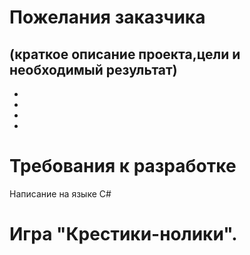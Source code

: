 # Пожелания заказчика
(краткое описание проекта,цели и необходимый результат)
- 
- 
-
-
-

# Требования к разработке
Написание на языке С#
# Игра "Крестики-нолики".
